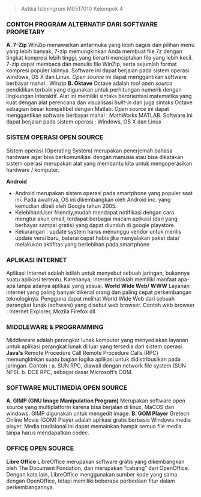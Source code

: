 >Astika Istiningrum
>M0517010
>Kelompok 4

### CONTOH PROGRAM ALTERNATIF DARI SOFTWARE PROPIETARY
**A. 7-Zip**
WinZip menawarkan antarmuka yang lebih bagus dan pilihan menu yang lebih banyak, 7-zip memungkinkan Anda membuat file 7z dengan tingkat kompresi lebih tinggi, yang berarti menciptakan file yang lebih kecil. 7-zip dapat membaca dan menulis file WinZip, serta sejumlah format kompresi populer lainnya. Software ini dapat berjalan pada sistem operasi windows, OS X dan Linux. *Open source*  ini dapat menggantikan software berbayar mahal :  Winzip
**B. Oktave**
Octave adalah *tool open source* pendidikan terbaik yang digunakan untuk perhitungan numerik dengan lingkungan interaktif. Alat ini memiliki sintaks berorientasi matematika yang kuat dengan alat perencana dan visualisasi *built-in* dan juga sintaks Octave sebagian besar kompatibel dengan Matlab. *Open source*  ini dapat menggantikan software berbayar mahal : MathWorks MATLAB. Software ini dapat berjalan pada sistem operasi : Windows, OS X dan Linux

### SISTEM OPERASI OPEN SOURCE
Sistem operasi (Operating System) merupakan penerjemah bahasa hardware agar bisa berkomunikasi dengan manusia atau bisa dikatakan sistem operasi merupakan alat yang membantu kita untuk mengoperasikan hardware / komputer.

**Android**
* Android merupakan sistem operasi pada smartphone yang populer saat ini. Pada awalnya, OS ini dikembangkan oleh Android inc. yang kemudian dibeli oleh Google tahun 2005.
* Kelebihan:User friendly,mudah mendapat notifikasi dengan cara mengtur akun email, terdapat berbagai macam aplikasi (dari yang berbayar sampai gratis)  yang dapat diunduh di google playstore.
* Kekurangan : update system harus menunggu vendor untuk merilis update versi baru, baterai cepat habis jika menyalakan paket data/ melakukan aktifitas yang berlebihan pada smartphone

### APLIKASI INTERNET
Aplikasi Internet adalah istilah untuk menyebut sebuah jaringan, bukannya suatu aplikasi tertentu. Karenanya, internet tidaklah memiliki manfaat apa-apa tanpa adanya aplikasi yang sesuai.
**World Wide Web/ WWW**
Layanan internet yang paling banyak dikenal orang dan paling cepat perkembangan teknologinya. Pengguna dapat melihat World Wide Web dari sebuah perangkat lunak (software) yang disebut web browser. Contoh web browser : Internet Explorer, Mozila Firefox dll.

### MIDDLEWARE & PROGRAMMING
Middleware adalah perangkat lunak komputer yang menyediakan layanan untuk aplikasi perangkat lunak di luar yang tersedia dari sistem operasi.
**Java's**
Remote Procedure Call Remote Procedure Calls (RPC) memungkinkan suatu bagian logika aplikasi untuk didistribusikan pada jaringan. Contoh :
a. SUN RPC, diawali dengan network file system (SUN NFS).
b. DCE RPC, sebagai dasar Microsoft’s COM.

### SOFTWARE MULTIMEDIA OPEN SOURCE
**A. GIMP (GNU Image Manipulation Program)**
Merupakan software open source yang multiplatform karena bisa berjalan di linux, MaCOS dan windows. GIMP digunakan untuk mengedit image.
**B. GOM Player**
Gretech Online Movie (GOM) Player adalah aplikasi gratis berbasis Windows media player. Media tradisional ini dapat memainkan hampir semua file media tanpa harus mendapatkan codec.

### OFFICE OPEN SOURCE
**Libre Office**
LibreOffice merupakan software gratis yang dikembangkan oleh The Document Fondation, dan merupakan “cabang” dari OpenOffice. Dengan kata lain, LibreOffice menggunakan sumber kode yang sama dengan OpenOffice, tetapi memiliki beberapa perbedaan fitur dalam perkembangannya.